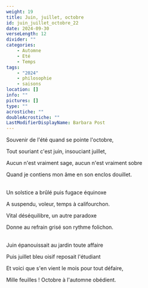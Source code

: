 ```yaml
---
weight: 19
title: Juin, juillet, octobre
id: juin_juillet_octobre_22
date: 2024-09-30
verseLength: 12
divider: ""
categories:
    - Automne
    - Eté
    - Temps
tags:
    - "2024"
    - philosophie
    - saisons
location: []
info: ""
pictures: []
type: ""
acrostiche: ""
doubleAcrostiche: ""
LastModifierDisplayName: Barbara Post
---
```

Souvenir de l'été quand se pointe l'octobre,

Tout souriant c'est juin, insouciant juillet,

Aucun n'est vraiment sage, aucun n'est vraiment sobre

Quand je contiens mon âme en son enclos douillet.

 \
Un solstice a brûlé puis fugace équinoxe

A suspendu, voleur, temps à califourchon.

Vital déséquilibre, un autre paradoxe

Donne au refrain grisé son rythme folichon.

 \
Juin épanouissait au jardin toute affaire

Puis juillet bleu oisif reposait l'étudiant

Et voici que s'en vient le mois pour tout défaire,

Mille feuilles ! Octobre à l'automne obédient.